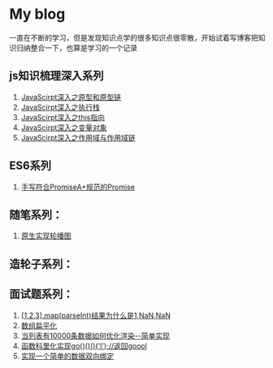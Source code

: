 # My blog
一直在不断的学习，但是发现知识点学的很多知识点很零散，开始试着写博客把知识归纳整合一下，也算是学习的一个记录
## js知识梳理深入系列
1. [JavaScirpt深入之原型和原型链](https://github.com/icyfe/blog/issues/3)
2. [JavaScirpt深入之执行栈](https://github.com/icyfe/blog/issues/4)
3. [JavaScirpt深入之this指向](https://github.com/icyfe/blog/issues/5)
4. [JavaScirpt深入之变量对象](https://github.com/icyfe/blog/issues/6)
5. [JavaScirpt深入之作用域与作用域链](https://github.com/icyfe/blog/issues/10)
## ES6系列
1. [手写符合PromiseA+规范的Promise](https://github.com/icyfe/blog/issues/2)
## 随笔系列：
1. [原生实现轮播图](https://github.com/icyfe/blog/issues/1)
## 造轮子系列：
## 面试题系列：
1. [[1,2,3].map(parseInt)结果为什么是1,NaN,NaN](https://github.com/icyfe/blog/issues/7)
2. [数组扁平化](https://github.com/icyfe/blog/issues/8)
3. [当列表有10000条数据如何优化渲染--简单实现](https://github.com/icyfe/blog/issues/9)
4. [函数科里化实现go()()()('l');//返回goool](https://github.com/icyfe/blog/issues/11)
5. [实现一个简单的数据双向绑定](https://github.com/icyfe/blog/issues/12)
